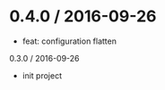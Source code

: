 
0.4.0 / 2016-09-26
==================

  * feat: configuration flatten

0.3.0 / 2016-09-26

  * init project
  

